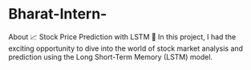 # Bharat-Intern-
About 📈 Stock Price Prediction with LSTM 🚀 In this project, I had the exciting opportunity to dive into the world of stock market analysis and prediction using the Long Short-Term Memory (LSTM) model. 

